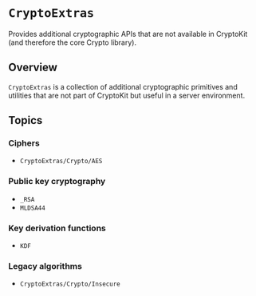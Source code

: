 # ``CryptoExtras``

Provides additional cryptographic APIs that are not available in CryptoKit (and therefore the core Crypto library).

## Overview

`CryptoExtras` is a collection of additional cryptographic primitives and utilities that are not part of CryptoKit but useful in a server environment.

## Topics

### Ciphers

- ``CryptoExtras/Crypto/AES``

### Public key cryptography

- ``_RSA``
- ``MLDSA44``

### Key derivation functions

- ``KDF``

### Legacy algorithms

- ``CryptoExtras/Crypto/Insecure``
